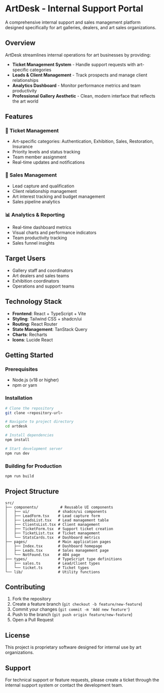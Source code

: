 # ArtDesk - Internal Support Portal

A comprehensive internal support and sales management platform designed specifically for art galleries, dealers, and art sales organizations.

## Overview

ArtDesk streamlines internal operations for art businesses by providing:

- **Ticket Management System** - Handle support requests with art-specific categories
- **Leads & Client Management** - Track prospects and manage client relationships
- **Analytics Dashboard** - Monitor performance metrics and team productivity
- **Professional Gallery Aesthetic** - Clean, modern interface that reflects the art world

## Features

### 🎫 Ticket Management
- Art-specific categories: Authentication, Exhibition, Sales, Restoration, Insurance
- Priority levels and status tracking
- Team member assignment
- Real-time updates and notifications

### 👥 Sales Management
- Lead capture and qualification
- Client relationship management
- Art interest tracking and budget management
- Sales pipeline analytics

### 📊 Analytics & Reporting
- Real-time dashboard metrics
- Visual charts and performance indicators
- Team productivity tracking
- Sales funnel insights

## Target Users

- Gallery staff and coordinators
- Art dealers and sales teams
- Exhibition coordinators
- Operations and support teams

## Technology Stack

- **Frontend**: React + TypeScript + Vite
- **Styling**: Tailwind CSS + shadcn/ui
- **Routing**: React Router
- **State Management**: TanStack Query
- **Charts**: Recharts
- **Icons**: Lucide React

## Getting Started

### Prerequisites

- Node.js (v18 or higher)
- npm or yarn

### Installation

```bash
# Clone the repository
git clone <repository-url>

# Navigate to project directory
cd artdesk

# Install dependencies
npm install

# Start development server
npm run dev
```

### Building for Production

```bash
npm run build
```

## Project Structure

```
src/
├── components/          # Reusable UI components
│   ├── ui/             # shadcn/ui components
│   ├── LeadForm.tsx    # Lead capture form
│   ├── LeadsList.tsx   # Lead management table
│   ├── ClientsList.tsx # Client management
│   ├── TicketForm.tsx  # Support ticket creation
│   ├── TicketList.tsx  # Ticket management
│   └── StatsCards.tsx  # Dashboard metrics
├── pages/              # Main application pages
│   ├── Index.tsx       # Dashboard homepage
│   ├── Leads.tsx       # Sales management page
│   └── NotFound.tsx    # 404 page
├── types/              # TypeScript type definitions
│   ├── sales.ts        # Lead/Client types
│   └── ticket.ts       # Ticket types
└── lib/                # Utility functions
```

## Contributing

1. Fork the repository
2. Create a feature branch (`git checkout -b feature/new-feature`)
3. Commit your changes (`git commit -m 'Add new feature'`)
4. Push to the branch (`git push origin feature/new-feature`)
5. Open a Pull Request

## License

This project is proprietary software designed for internal use by art organizations.

## Support

For technical support or feature requests, please create a ticket through the internal support system or contact the development team.